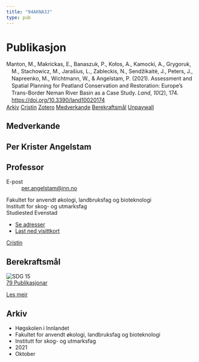 ```yaml
---
title: "94AKNA3J"
type: pub
---
```

<h1>Publikasjon</h1>
<article id="csl-bib-container-94AKNA3J" class="csl-bib-container">
  <div class="csl-bib-body" style="line-height: 1.35; padding-left: 1em; text-indent:-1em;">
  <div class="csl-entry">Manton, M., Makrickas, E., Banaszuk, P., Ko&#x142;os, A., Kamocki, A., Grygoruk, M., Stachowicz, M., Jara&#x161;ius, L., Zableckis, N., Send&#x17E;ikait&#x117;, J., Peters, J., Napreenko, M., Wichtmann, W., &amp; Angelstam, P. (2021). Assessment and Spatial Planning for Peatland Conservation and Restoration: Europe&#x2019;s Trans-Border Neman River Basin as a Case Study. <i>Land</i>, <i>10</i>(2), 174. <a href="https://doi.org/10.3390/land10020174">https://doi.org/10.3390/land10020174</a></div>
</div>
  <div class="csl-bib-buttons">
    <a href="#taxonomy-article-94AKNA3J" class="csl-bib-button">Arkiv</a>
    <a href alt="Cristin URL" class="csl-bib-button">Cristin</a>
    <a href alt="Zotero URL" class="csl-bib-button">Zotero</a>
    <a href="#contributors-article-94AKNA3J" class="csl-bib-button">Medverkande</a>
    <a href="#sdg-article-94AKNA3J" class="csl-bib-button">Berekraftsmål</a>
    <a href="https://www.mdpi.com/2073-445X/10/2/174/pdf?version=1613312122" class="csl-bib-button">Unpaywall</a>
  </div>
  <div id="csl-bib-meta-container-94AKNA3J"></div>
</article>
<div id="csl-bib-meta-94AKNA3J" class="csl-bib-meta">
  <article id="contributors-article-94AKNA3J" class="contributors-article">
    <h1>Medverkande</h1>
    <div class="personas">
<div class="vrtx-hinn-person-card">
<div class="photo">
<i class="lar la-user-circle missing-person"></i>
</div>
<div class="info">
<hgroup><h1>Per Krister Angelstam</h1>
<h2>Professor</h2>
</hgroup><dl>
<dt>E-post</dt>
<dd>
<a href="mailto:per.angelstam@inn.no">per.angelstam@inn.no</a>
</dd>
</dl>
<p>
Fakultet for anvendt økologi, landbruksfag og bioteknologi<br>
Institutt for skog- og utmarksfag<br>
Studiested Evenstad
</p>
<ul class="vrtx-hinn-links">
<li><a href="https://www.inn.no/finn-en-ansatt/per-angelstam.html#vrtx-hinn-addresses">Se adresser</a></li>
<li><a href="https://www.inn.no/finn-en-ansatt/per-angelstam.html?vrtx=vcf">Last ned visittkort</a></li>
</ul>
</div>
</div>
<a href="https://app.cristin.no/persons/show.jsf?id=1318014" alt="Cristin URL" class="personas-cristin">Cristin</a>
</div>
  </article>
  <article id="sdg-article-94AKNA3J" class="sdg-article">
    <h1>Berekraftsmål</h1>
    <div class="sdg-container"><div id="sdg15" class="sdg">
<img src="{{< params subfolder >}}images/sdg/sdg15_no.png" class="image" alt="SDG 15">
<div class="sdg-overlay">
<a href="{{< params subfolder >}}no/archive/?sdg=15#archive" class="sdg-publication-count"><span>79</span> Publikasjonar</a>
<p><a href="https://www.fn.no/om-fn/fns-baerekraftsmaal/livet-paa-land?lang=nno-NO" class="sdg-read-more">Les meir</a></p>
</div>
</div></div>
  </article>
  <article id="taxonomy-article-94AKNA3J" class="taxonomy-article">
    <h1>Arkiv</h1>
    <ul>
      <li>Høgskolen i Innlandet</li>
      <li>Fakultet for anvendt økologi, landbruksfag og bioteknologi</li>
      <li>Institutt for skog- og utmarksfag</li>
      <li>2021</li>
      <li>Oktober</li>
    </ul>
  </article>
</div>

